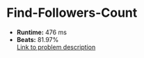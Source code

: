 # Find-Followers-Count
- **Runtime:** 476 ms
- **Beats:** 81.97%<br>
[Link to problem description](https://leetcode.com/problems/rising-temperature/description/?envType=study-plan-v2&envId=top-sql-50)
